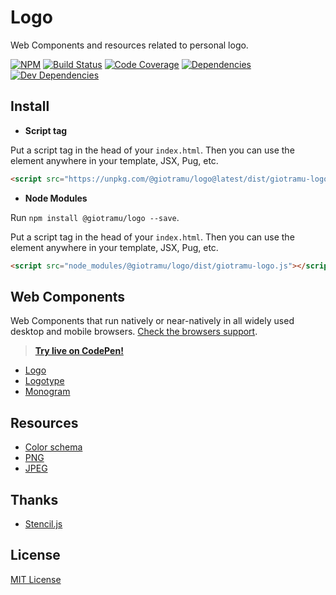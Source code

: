 # Logo

Web Components and resources related to personal logo.

[![NPM][npm-badge]][npm]
[![Build Status][ci-badge]][ci]
[![Code Coverage][coverage-badge]][coverage]
[![Dependencies][deps-badge]][deps]
[![Dev Dependencies][devdeps-badge]][devdeps]

## Install

- **Script tag**

Put a script tag in the head of your `index.html`. Then you can use the element anywhere in your template, JSX, Pug, etc.

```html
<script src="https://unpkg.com/@giotramu/logo@latest/dist/giotramu-logo.js"></script>
```

- **Node Modules**

Run `npm install @giotramu/logo --save`.

Put a script tag in the head of your `index.html`. Then you can use the element anywhere in your template, JSX, Pug, etc.

```html
<script src="node_modules/@giotramu/logo/dist/giotramu-logo.js"></script>
```

## Web Components

Web Components that run natively or near-natively in all widely used desktop and mobile browsers. [Check the browsers support](./docs/browsers-support.md).

> **[Try live on CodePen!](https://codepen.io/giotramu/full/xxGBBVm)**

- [Logo](./docs/logo.md)
- [Logotype](./docs/logotype.md)
- [Monogram](./docs/monogram.md)

## Resources

- [Color schema](./docs/color-schema.md)
- [PNG](./resources/png)
- [JPEG](./resources/jpeg)

## Thanks

- [Stencil.js][stenciljs]

## License

[MIT License](./LICENSE)

<!---
  L I N K S
-->

[npm]: https://www.npmjs.com/package/@giotramu/logo
[npm-badge]: https://badgen.net/npm/v/@giotramu/logo?icon=npm&label=npm%20package
[ci]: https://github.com/giotramu/logo/actions
[ci-badge]: https://github.com/giotramu/logo/workflows/build/badge.svg?branch=master
[coverage]: https://coveralls.io/github/giotramu/logo
[coverage-badge]: https://badgen.net/coveralls/c/github/giotramu/logo/master
[deps]: https://david-dm.org/giotramu/logo
[deps-badge]: https://badgen.net/david/dep/giotramu/logo
[devdeps]: https://david-dm.org/giotramu/logo?type=dev
[devdeps-badge]: https://badgen.net/david/dev/giotramu/logo
[stenciljs]: https://stenciljs.com/
